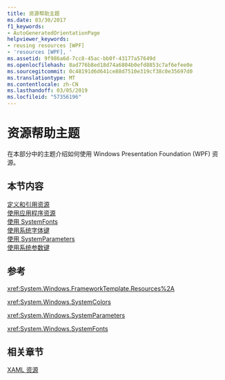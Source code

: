 ```yaml
---
title: 资源帮助主题
ms.date: 03/30/2017
f1_keywords:
- AutoGeneratedOrientationPage
helpviewer_keywords:
- reusing resources [WPF]
- 'resources [WPF], '
ms.assetid: 9f986a6d-7cc8-45ac-bb0f-43177a57649d
ms.openlocfilehash: 8ad776b8ed18d74a6804b0efd8853c7af6efee0e
ms.sourcegitcommit: 0c48191d6d641ce88d7510e319cf38c0e35697d0
ms.translationtype: MT
ms.contentlocale: zh-CN
ms.lasthandoff: 03/05/2019
ms.locfileid: "57356196"
---
```

# <a name="resources-how-to-topics"></a>资源帮助主题
在本部分中的主题介绍如何使用 Windows Presentation Foundation (WPF) 资源。  
  
## <a name="in-this-section"></a>本节内容  
 [定义和引用资源](how-to-define-and-reference-a-resource.md)  
 [使用应用程序资源](how-to-use-application-resources.md)  
 [使用 SystemFonts](how-to-use-systemfonts.md)  
 [使用系统字体键](how-to-use-system-fonts-keys.md)  
 [使用 SystemParameters](how-to-use-systemparameters.md)  
 [使用系统参数键](how-to-use-system-parameters-keys.md)  
  
## <a name="reference"></a>参考  
 <xref:System.Windows.FrameworkTemplate.Resources%2A>  
  
 <xref:System.Windows.SystemColors>  
  
 <xref:System.Windows.SystemParameters>  
  
 <xref:System.Windows.SystemFonts>  
  
## <a name="related-sections"></a>相关章节  
 [XAML 资源](xaml-resources.md)
